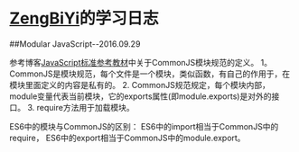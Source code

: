 
# [ZengBiYi](https://github.com/ZengBiYi)的学习日志


##Modular JavaScript--2016.09.29

参考博客[JavaScript标准参考教材](http://javascript.ruanyifeng.com/nodejs/module.html)中关于CommonJS模块规范的定义。
1。CommonJS是模块规范，每个文件是一个模块，类似函数，有自己的作用于，在模块里面定义的内容是私有的。
2. CommonJS规范规定，每个模块内部，module变量代表当前模块，它的exports属性(即module.exports)是对外的接口。
3. require方法用于加载模块。

ES6中的模块与CommonJS的区别：
ES6中的import相当于CommonJS中的require，
ES6中的export相当于CommonJS中的module.export。



